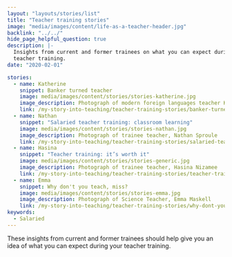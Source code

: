 ```yaml
---
layout: "layouts/stories/list"
title: "Teacher training stories"
image: "media/images/content/life-as-a-teacher-header.jpg"
backlink: "../../"
hide_page_helpful_question: true
description: |-
  Insights from current and former trainees on what you can expect during your
  teacher training.
date: "2020-02-01"

stories:
  - name: Katherine
    snippet: Banker turned teacher
    image: media/images/content/stories/stories-katherine.jpg
    image_description: Photograph of modern foreign languages teacher Katherine Hills
    link: /my-story-into-teaching/teacher-training-stories/banker-turned-teacher
  - name: Nathan
    snippet: "Salaried teacher training: classroom learning"
    image: media/images/content/stories/stories-nathan.jpg
    image_description: Photograph of trainee teacher, Nathan Sproule
    link: /my-story-into-teaching/teacher-training-stories/salaried-teacher-training-classroom-learning
  - name: Hasina
    snippet: "Teacher training: it’s worth it"
    image: media/images/content/stories/stories-generic.jpg
    image_description: Photograph of trainee teacher, Hasina Nizamee
    link: /my-story-into-teaching/teacher-training-stories/teacher-training-its-worth-it
  - name: Emma
    snippet: Why don't you teach, miss?
    image: media/images/content/stories/stories-emma.jpg
    image_description: Photograph of Science Teacher, Emma Maskell
    link: /my-story-into-teaching/teacher-training-stories/why-dont-you-teach-miss
keywords:
  - Salaried
---
```


These insights from current and former trainees should help give you an idea of what you can expect during your teacher training.

